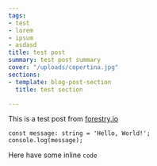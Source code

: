 ```yaml
---
tags:
- test
- lorem
- ipsum
- asdasd
title: test post
summary: test post summary
cover: "/uploads/copertina.jpg"
sections:
- template: blog-post-section
  title: test section

---
```

This is a test post from [forestry.io](forestry.io)

    const message: string = 'Hello, World!';
    console.log(message);

Here have some inline `code`